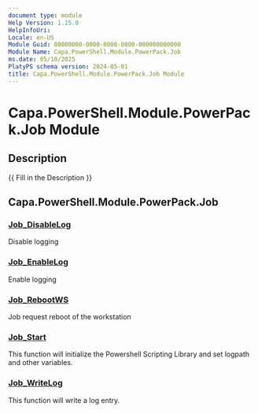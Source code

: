 ```yaml
---
document type: module
Help Version: 1.15.0
HelpInfoUri: 
Locale: en-US
Module Guid: 00000000-0000-0000-0000-000000000000
Module Name: Capa.PowerShell.Module.PowerPack.Job
ms.date: 05/10/2025
PlatyPS schema version: 2024-05-01
title: Capa.PowerShell.Module.PowerPack.Job Module
---
```


# Capa.PowerShell.Module.PowerPack.Job Module

## Description

{{ Fill in the Description }}

## Capa.PowerShell.Module.PowerPack.Job

### [Job_DisableLog](Job_DisableLog.md)

Disable logging

### [Job_EnableLog](Job_EnableLog.md)

Enable logging

### [Job_RebootWS](Job_RebootWS.md)

Job request reboot of the workstation

### [Job_Start](Job_Start.md)

This function will initialize the Powershell Scripting Library and set logpath and other variables.

### [Job_WriteLog](Job_WriteLog.md)

This function will write a log entry.

